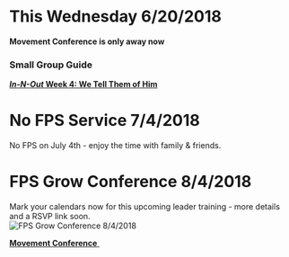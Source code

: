# This Wednesday 6/20/2018
**Movement Conference is only <span id="MyTimer"></span> away now**  

### Small Group Guide  
[**_In-N-Out_ Week 4: We Tell Them of Him**](guide.pdf)

# No FPS Service 7/4/2018
No FPS on July 4th - enjoy the time with family & friends.  

# FPS Grow Conference 8/4/2018
Mark your calendars now for this upcoming leader training - more details and a RSVP link soon.  
![FPS Grow Conference 8/4/2018](training.jpg)

<!--End of Markdown Content-->
<script src="scripts.js"></script>

<!--Bottom Page Nav Buttons-->
<a class="btn btn-default btn-sm" href="/movement" role="button"><b>Movement Conference</b>&nbsp;<i class="fa fa-arrow-right"></i></a>
